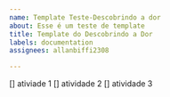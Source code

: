 ```yaml
---
name: Template Teste-Descobrindo a dor
about: Esse é um teste de template
title: Template do Descobrindo a Dor
labels: documentation
assignees: allanbiffi2308

---
```


[]  ativiade 1
[] atividade 2
[] atividade 3
